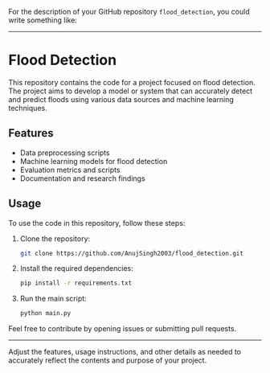 For the description of your GitHub repository `flood_detection`, you could write something like:

---

# Flood Detection

This repository contains the code for a project focused on flood detection. The project aims to develop a model or system that can accurately detect and predict floods using various data sources and machine learning techniques.

## Features
- Data preprocessing scripts
- Machine learning models for flood detection
- Evaluation metrics and scripts
- Documentation and research findings

## Usage
To use the code in this repository, follow these steps:

1. Clone the repository:
   ```bash
   git clone https://github.com/AnujSingh2003/flood_detection.git
   ```
2. Install the required dependencies:
   ```bash
   pip install -r requirements.txt
   ```
3. Run the main script:
   ```bash
   python main.py
   ```

Feel free to contribute by opening issues or submitting pull requests.

---

Adjust the features, usage instructions, and other details as needed to accurately reflect the contents and purpose of your project.
